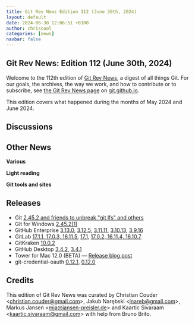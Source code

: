 ```yaml
---
title: Git Rev News Edition 112 (June 30th, 2024)
layout: default
date: 2024-06-30 12:06:51 +0100
author: chriscool
categories: [news]
navbar: false
---
```


## Git Rev News: Edition 112 (June 30th, 2024)

Welcome to the 112th edition of [Git Rev News](https://git.github.io/rev_news/rev_news/),
a digest of all things Git. For our goals, the archives, the way we work, and how to contribute or to
subscribe, see [the Git Rev News page](https://git.github.io/rev_news/rev_news/) on [git.github.io](http://git.github.io).

This edition covers what happened during the months of May 2024 and June 2024.

## Discussions

<!---
### General
-->

<!---
### Reviews
-->

<!---
### Support
-->

<!---
## Developer Spotlight:
-->

## Other News

__Various__


__Light reading__

<!---
__Easy watching__
-->

__Git tools and sites__


## Releases

+ Git [2.45.2 and friends to unbreak "git lfs" and others](https://public-inbox.org/git/xmqqr0dheuw5.fsf@gitster.g/)
+ Git for Windows [2.45.2(1)](https://github.com/git-for-windows/git/releases/tag/v2.45.2.windows.1)
+ GitHub Enterprise [3.13.0](https://help.github.com/enterprise-server@3.13/admin/release-notes#3.13.0),
[3.12.5](https://help.github.com/enterprise-server@3.12/admin/release-notes#3.12.5),
[3.11.11](https://help.github.com/enterprise-server@3.11/admin/release-notes#3.11.11),
[3.10.13](https://help.github.com/enterprise-server@3.10/admin/release-notes#3.10.13),
[3.9.16](https://help.github.com/enterprise-server@3.9/admin/release-notes#3.9.16)
+ GitLab [17.1.1, 17.0.3, 16.11.5](https://about.gitlab.com/releases/2024/06/26/patch-release-gitlab-17-1-1-released/),
[17.1](https://about.gitlab.com/releases/2024/06/20/gitlab-17-1-released/),
[17.0.2, 16.11.4, 16.10.7](https://about.gitlab.com/releases/2024/06/12/patch-release-gitlab-17-0-2-released/)
+ GitKraken [10.0.2](https://help.gitkraken.com/gitkraken-client/current/)
+ GitHub Desktop [3.4.2](https://desktop.github.com/release-notes/),
[3.4.1](https://desktop.github.com/release-notes/)
+ Tower for Mac 12.0 (BETA) — [Release blog post](https://www.git-tower.com/blog/tower-mac-12/)
+ git-credential-oauth [0.12.1](https://github.com/hickford/git-credential-oauth/releases/tag/v0.12.1),
[0.12.0](https://github.com/hickford/git-credential-oauth/releases/tag/v0.12.0)

## Credits

This edition of Git Rev News was curated by
Christian Couder &lt;<christian.couder@gmail.com>&gt;,
Jakub Narębski &lt;<jnareb@gmail.com>&gt;,
Markus Jansen &lt;<mja@jansen-preisler.de>&gt; and
Kaartic Sivaraam &lt;<kaartic.sivaraam@gmail.com>&gt;
with help from Bruno Brito.
